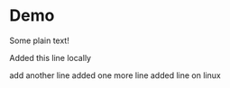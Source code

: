 # Demo

Some plain text!

Added this line locally

add another line
added one more line
added line on linux
